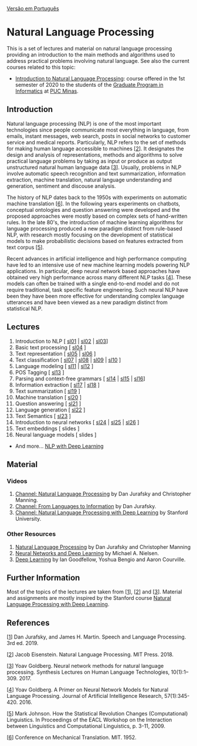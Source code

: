 [Vers&atilde;o em Portugu&ecirc;s](br/README.md)

# Natural Language Processing
This is a set of lectures and material on natural language processing providing an introduction to the main methods and algorithms used to address practical problems involving natural language. See also the current courses related to this topic:

* [Introduction to Natural Language Processing](NLP202001.md): course offered in the 1st semester of 2020 to the students of the [Graduate Program in Informatics](http://portal.pucminas.br/pos/informatica) at [PUC Minas](http://www.pucminas.br).

## Introduction
Natural language processing (NLP) is one of the most important technologies since people communicate most everything in language, from emails, instant messages, web search, posts in social networks to customer service and medical reports.
Particularly, NLP refers to the set of methods for making human language accessible to machines \[[2](#Eisenstein-2018-BOOK)\]. It designates the design and analysis of representations, methods and algorithms to solve practical language problems by taking as input or produce as output unstructured natural human language data \[[3](#Goldberg-2017-SLHLT)\]. Usually, problems in NLP involve automatic speech recognition and text summarization, information extraction, machine translation, natural language understanding and generation, sentiment and discouse analysis.

The history of NLP dates back to the 1950s with experiments on automatic machine translation \[[6](#MIT-1952-CMT)\]. In the following years experiments on chatbots, conceptual ontologies and question answering were developed and the proposed approaches were mostly based on complex sets of hand-written rules.
In the late 80's, the introduction of machine learning algorithms for language processing produced a new paradigm distinct from rule-based NLP, with research mostly focusing on the development of statistical models to make probabilistic decisions based on features extracted from text corpus \[[5](#Johnson-2009-EACL)\].

Recent advances in artificial intelligence and high performance computing have led to an intensive use of new machine learning models powering NLP applications.
In particular, deep neural network based approaches have obtained very high performance across many different
NLP tasks \[[4](#Goldberg-2016-JAIR)\]. These models can often be trained with a single end-to-end model and do not require traditional, task specific feature engineering.
Such neural NLP have been they have been more effective for understanding complex language utterances and have been viewed as a new paradigm distinct from statistical NLP.

## Lectures

1. Introduction to NLP [ [sl01](https://github.com/jacobeisenstein/gt-nlp-class/raw/master/notes/slides/ch01-intro.pdf) | [sl02](http://www3.cs.stonybrook.edu/~cse634/L16NLP.pdf) | [sl03](http://courses.cs.washington.edu/courses/cse490u/17wi/slides/intro-slides.pdf)]
1. Basic text processing [ [sl04](http://spark-public.s3.amazonaws.com/nlp/slides/textprocessingboth.pdf) ]
1. Text representation [ [sl05](http://web.stanford.edu/~jurafsky/slp3/slides/vector1.pdf) | [sl06](http://web.stanford.edu/~jurafsky/slp3/slides/vector2.pdf) ]
1. Text classification [ [sl07](https://github.com/jacobeisenstein/gt-nlp-class/raw/master/notes/slides/ch02-linear-classification.pdf) | [sl08](https://github.com/jacobeisenstein/gt-nlp-class/raw/master/notes/slides/ch03-nonlinear-classification.pdf) | [sl09](https://github.com/jacobeisenstein/gt-nlp-class/raw/master/notes/slides/ch04-applications-of-classification.pdf) | [sl10](http://spark-public.s3.amazonaws.com/nlp/slides/naivebayes.pdf) ]
1. Language modeling [ [sl11](http://cs.columbia.edu/~mcollins/cs4705-spring2019/slides/lmslides.pdf) | [sl12](http://spark-public.s3.amazonaws.com/nlp/slides/languagemodeling.pdf) ]
1. POS Tagging [ [sl13](http://spark-public.s3.amazonaws.com/nlp/slides/Maxent_PosTagging.pdf) ]
1. Parsing and context-free grammars [ [sl14](http://spark-public.s3.amazonaws.com/nlp/slides/Parsing-Intro.pdf) | [sl15](http://spark-public.s3.amazonaws.com/nlp/slides/Parsing-Probabilistic.pdf) | [sl16](http://spark-public.s3.amazonaws.com/nlp/slides/Parsing-Lexicalization.pdf)]
1. Information extraction [ [sl17](https://github.com/jacobeisenstein/gt-nlp-class/raw/master/2017-materials/slides/ie-slides.pdf) | [sl18](http://spark-public.s3.amazonaws.com/nlp/slides/Information_Extraction_and_Named_Entity_Recognition_v2.pdf) ]
1. Text summarization [ [sl19](http://spark-public.s3.amazonaws.com/nlp/slides/summarization.pdf) ]
1. Machine translation [ [sl20](https://github.com/jacobeisenstein/gt-nlp-class/raw/master/2017-materials/slides/mt-slides.pdf) ]
1. Question answering [ [sl21](http://spark-public.s3.amazonaws.com/nlp/slides/qa.pdf) ]
1. Language generation [ [sl22](https://web.stanford.edu/class/cs224n/slides/cs224n-2019-lecture15-nlg.pdf) ]
1. Text Semantics [ [sl23](http://spark-public.s3.amazonaws.com/nlp/slides/sem.pdf) ]
1. Introduction to neural networks [ [sl24](https://people.csail.mit.edu/dsontag/courses/ml16/slides/lecture24.pdf) | [sl25](http://web.stanford.edu/class/cs224n/slides/cs224n-2020-lecture04-neuralnets.pdf) | [sl26](http://www.cs.virginia.edu/~jjl5sw/documents/DeepLearningIntro.pdf) ]
1. Text embeddings [ slides ]
1. Neural language models [ slides ]


* And more... [NLP with Deep Learning](http://web.stanford.edu/class/cs224n/)

## Material

### Videos

1. [Channel: Natural Language Processing](https://www.youtube.com/playlist?list=PLoROMvodv4rOFZnDyrlW3-nI7tMLtmiJZ&disable_polymer=true) by Dan Jurafsky and Christopher Manning.
1. [Channel: From Languages to Information](https://www.youtube.com/channel/UC_48v322owNVtORXuMeRmpA) by Dan Jurafsky.
1. [Channel: Natural Language Processing with Deep Learning](https://www.youtube.com/playlist?list=PLoROMvodv4rOhcuXMZkNm7j3fVwBBY42z) by Stanford University.

### Other Resources

1. [Natural Language Processing](http://web.stanford.edu/~jurafsky/NLPCourseraSlides.html) by Dan Jurafsky and Christopher Manning
1. [Neural Networks and Deep Learning](http://neuralnetworksanddeeplearning.com/) by Michael A. Nielsen.
1. [Deep Learning](http://www.deeplearningbook.org) by Ian Goodfellow, Yoshua Bengio and Aaron Courville.

## Further Information

Most of the topics of the lectures are taken from \[[1](#Jurafsky-2019-BOOK)\], \[[2](#Eisenstein-2018-BOOK)\] and \[[3](#Goldberg-2017-SLHLT)\]. Material and assignments are mostly inspired by the Stanford course [Natural Language Processing with Deep Learning](http://web.stanford.edu/class/cs224n/).


## References

<a name="Jurafsky-2019-BOOK"></a>\[[1][1]\] Dan Jurafsky, and James H. Martin. Speech and Language Processing. 3rd ed. 2019.

<a name="Eisenstein-2018-BOOK"></a>\[[2][2]\] Jacob Eisenstein. Natural Language Processing. MIT Press. 2018.

<a name="Goldberg-2017-SLHLT"></a>\[[3][3]\] Yoav Goldberg. Neural network methods for natural language processing. Synthesis Lectures on Human Language Technologies, 10(1):1–309. 2017.

<a name="Goldberg-2016-JAIR"></a>\[[4][4]\] Yoav Goldberg. A Primer on Neural Network Models for Natural Language Processing. Journal of Artificial Intelligence Research, 57(1):345-420. 2016.

<a name="Johnson-2009-EACL"></a>\[[5][5]\] Mark Johnson. How the Statistical Revolution Changes (Computational) Linguistics. In Proceedings of the EACL Workshop on the Interaction between Linguistics and Computational Linguistics, p. 3-11, 2009.

<a name="MIT-1952-CMT"></a>\[[6][6]\] Conference on Mechanical Translation. MIT. 1952.

[1]: https://web.stanford.edu/~jurafsky/slp3/
[2]: https://github.com/jacobeisenstein/gt-nlp-class/blob/master/notes/eisenstein-nlp-notes.pdf
[3]: https://doi.org/10.2200/S00762ED1V01Y201703HLT037
[4]: https://doi.org/10.1613/jair.4992
[5]: https://www.aclweb.org/anthology/W09-0103
[6]: http://mt-archive.info/MIT-1952-TOC.htm
